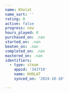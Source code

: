 ```yaml
---
name: Kholat
name_sort: ''
rating: 0
active: false
progress: new
hours_played: 0
purchased_on: .nan
started_on: .nan
beaten_on: .nan
completed_on: .nan
mastered_on: .nan
identifiers:
  - type: steam
    appid: '343710'
    name: KHOLAT
    synced_on: '2024-10-10'

---
```

